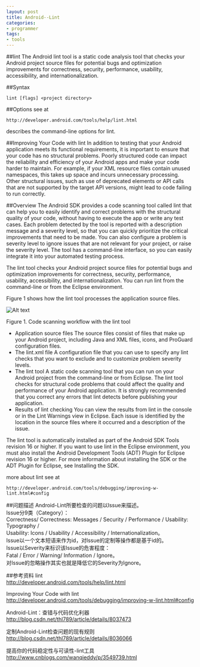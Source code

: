 ```yaml
---
layout: post
title: Android--Lint
categories:
- programmer
tags:
- tools
---
```



##lint
The Android lint tool is a static code analysis tool that checks your Android project source files for potential bugs
and optimization improvements for correctness, security, performance, usability, accessibility, and internationalization.


##Syntax

    lint [flags] <project directory>


##Options
see at

    http://developer.android.com/tools/help/lint.html

describes the command-line options for lint.


##Improving Your Code with lint
In addition to testing that your Android application meets its functional requirements, it is important to ensure
that your code has no structural problems. Poorly structured code can impact the reliability and efficiency of your
Android apps and make your code harder to maintain. For example, if your XML resource files contain unused namespaces,
this takes up space and incurs unnecessary processing. Other structural issues, such as use of deprecated elements
or API calls that are not supported by the target API versions, might lead to code failing to run correctly.


##Overview
The Android SDK provides a code scanning tool called lint that can help you to easily identify and correct problems
with the structural quality of your code, without having to execute the app or write any test cases. Each problem
detected by the tool is reported with a description message and a severity level, so that you can quickly prioritize
the critical improvements that need to be made. You can also configure a problem is severity level to ignore issues
that are not relevant for your project, or raise the severity level. The tool has a command-line interface, so you
can easily integrate it into your automated testing process.

The lint tool checks your Android project source files for potential bugs and optimization improvements for correctness,
security, performance, usability, accessibility, and internationalization. You can run lint from the command-line or
from the Eclipse environment.

Figure 1 shows how the lint tool processes the application source files.

![Alt text](http://zhongguomin.github.io/blog/media/images/2014/lint_01.png "lint_01.png")

Figure 1. Code scanning workflow with the lint tool

- Application source files
    The source files consist of files that make up your Android project, including Java and XML files, icons,
    and ProGuard configuration files.
- The lint.xml file
    A configuration file that you can use to specify any lint checks that you want to exclude and to customize
    problem severity levels.
- The lint tool
    A static code scanning tool that you can run on your Android project from the command-line or from Eclipse.
    The lint tool checks for structural code problems that could affect the quality and performance of your
    Android application.
    It is strongly recommended that you correct any errors that lint detects before publishing your application.
- Results of lint checking
    You can view the results from lint in the console or in the Lint Warnings view in Eclipse. Each issue is
    identified by the location
    in the source files where it occurred and a description of the issue.

The lint tool is automatically installed as part of the Android SDK Tools revision 16 or higher. If you want to use
lint in the Eclipse environment, you must also install the Android Development Tools (ADT) Plugin for Eclipse revision
16 or higher.
For more information about installing the SDK or the ADT Plugin for Eclipse, see Installing the SDK.

more about lint see at

    http://developer.android.com/tools/debugging/improving-w-lint.html#config


##问题描述
Android-Lint所要检查的问题以Issue来描述。		
Issue分9类（Category）：		
    Correctness/ Correctness: Messages / Security / Performance / Usability: Typography /		
	Usability: Icons / Usability / Accessibility / Internationalization。		
Issue以一个文本短语来作为id，对Issue的定制等操作都是基于id的。		
Issue以Severity来标识该Issue的危害程度：		
    Fatal / Error / Warning/ Information / Ignore。		
对Issue的忽略操作其实也就是降低它的Severity为Ignore。		


##参考资料
lint		
http://developer.android.com/tools/help/lint.html

Improving Your Code with lint			
http://developer.android.com/tools/debugging/improving-w-lint.html#config

Android-Lint：查错与代码优化利器		
http://blog.csdn.net/thl789/article/details/8037473

定制Android-Lint检查问题的现有规则		
http://blog.csdn.net/thl789/article/details/8036066

提高你的代码稳定性与可读性-lint工具		
http://www.cnblogs.com/wanqieddy/p/3549739.html

